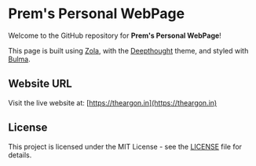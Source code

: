 # Prem's Personal WebPage

Welcome to the GitHub repository for **Prem's Personal WebPage**! 

This page is built using [Zola](https://www.getzola.org/), with the [Deepthought](https://www.getzola.org/themes/deepthought/) theme, and styled with [Bulma](https://bulma.io/).

## Website URL
Visit the live website at: [https://theargon.in](https://theargon.in)

## License

This project is licensed under the MIT License - see the [LICENSE](LICENSE) file for details.